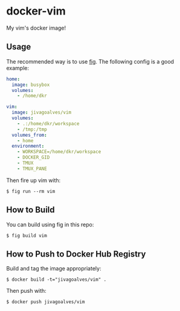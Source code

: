 # docker-vim
My vim's docker image!

## Usage

The recommended way is to use [fig](http://www.fig.sh). The following config is a good example:
```yml
home:
  image: busybox
  volumes:
    - /home/dkr

vim:
  image: jivagoalves/vim
  volumes:
    - .:/home/dkr/workspace
    - /tmp:/tmp
  volumes_from:
    - home
  environment:
    - WORKSPACE=/home/dkr/workspace
    - DOCKER_GID
    - TMUX
    - TMUX_PANE
```

Then fire up vim with:
```
$ fig run --rm vim
```

## How to Build

You can build using fig in this repo:
```
$ fig build vim
```

## How to Push to Docker Hub Registry

Build and tag the image appropriately:
```
$ docker build -t="jivagoalves/vim" .
```

Then push with:
```
$ docker push jivagoalves/vim
```
